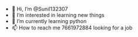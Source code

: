 - 👋 Hi, I’m @Sunil132307
- 👀 I’m interested in learning new things
- 🌱 I’m currently learning python
- 📫 How to reach me 7661972884
looking for a job
<!---
Sunil132307/Sunil132307 is a ✨ special ✨ repository because its `README.md` (this file) appears on your GitHub profile.
You can click the Preview link to take a look at your changes.
--->
